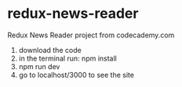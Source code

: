 # redux-news-reader
Redux News Reader project from codecademy.com 

1. download the code
2. in the terminal run: npm install
3. npm run dev
4. go to localhost/3000 to see the site
